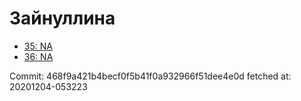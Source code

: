 # Зайнуллина
- [35: NA](35.md)
- [36: NA](36.md)

Commit: 468f9a421b4becf0f5b41f0a932966f51dee4e0d
 fetched at: 20201204-053223
